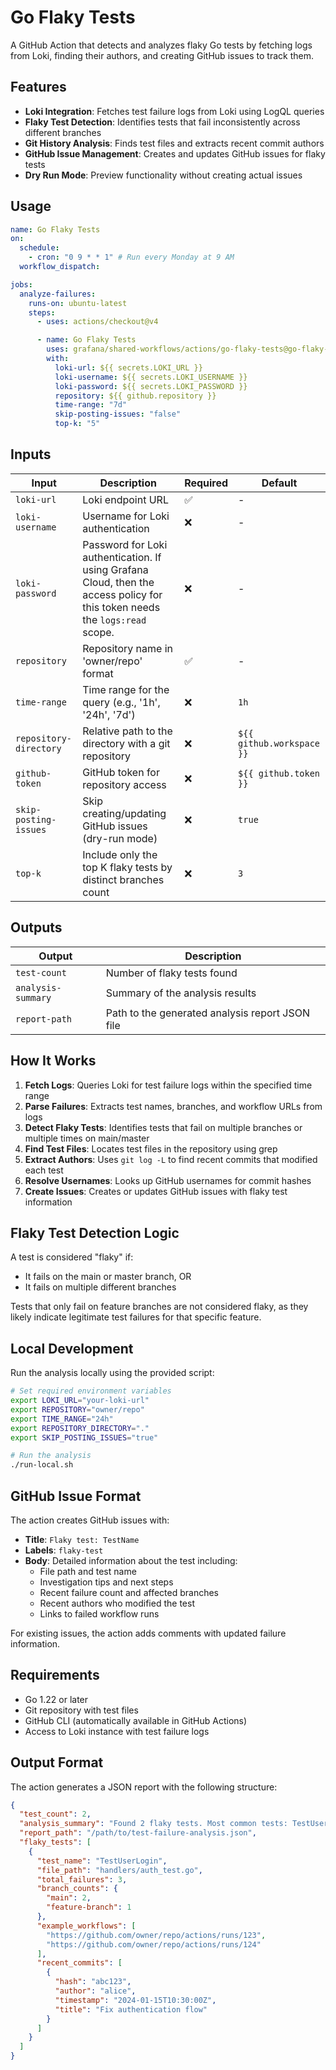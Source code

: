 # Go Flaky Tests

A GitHub Action that detects and analyzes flaky Go tests by fetching logs from Loki, finding their authors, and creating GitHub issues to track them.

## Features

- **Loki Integration**: Fetches test failure logs from Loki using LogQL queries
- **Flaky Test Detection**: Identifies tests that fail inconsistently across different branches
- **Git History Analysis**: Finds test files and extracts recent commit authors
- **GitHub Issue Management**: Creates and updates GitHub issues for flaky tests
- **Dry Run Mode**: Preview functionality without creating actual issues

## Usage

<!-- x-release-please-start-version -->

```yaml
name: Go Flaky Tests
on:
  schedule:
    - cron: "0 9 * * 1" # Run every Monday at 9 AM
  workflow_dispatch:

jobs:
  analyze-failures:
    runs-on: ubuntu-latest
    steps:
      - uses: actions/checkout@v4

      - name: Go Flaky Tests
        uses: grafana/shared-workflows/actions/go-flaky-tests@go-flaky-tests/v0.0.0
        with:
          loki-url: ${{ secrets.LOKI_URL }}
          loki-username: ${{ secrets.LOKI_USERNAME }}
          loki-password: ${{ secrets.LOKI_PASSWORD }}
          repository: ${{ github.repository }}
          time-range: "7d"
          skip-posting-issues: "false"
          top-k: "5"
```

<!-- x-release-please-end-version -->

## Inputs

| Input                  | Description                                                                                                                  | Required | Default                   |
| ---------------------- | ---------------------------------------------------------------------------------------------------------------------------- | -------- | ------------------------- |
| `loki-url`             | Loki endpoint URL                                                                                                            | ✅       | -                         |
| `loki-username`        | Username for Loki authentication                                                                                             | ❌       | -                         |
| `loki-password`        | Password for Loki authentication. If using Grafana Cloud, then the access policy for this token needs the `logs:read` scope. | ❌       | -                         |
| `repository`           | Repository name in 'owner/repo' format                                                                                       | ✅       | -                         |
| `time-range`           | Time range for the query (e.g., '1h', '24h', '7d')                                                                           | ❌       | `1h`                      |
| `repository-directory` | Relative path to the directory with a git repository                                                                         | ❌       | `${{ github.workspace }}` |
| `github-token`         | GitHub token for repository access                                                                                           | ❌       | `${{ github.token }}`     |
| `skip-posting-issues`  | Skip creating/updating GitHub issues (dry-run mode)                                                                          | ❌       | `true`                    |
| `top-k`                | Include only the top K flaky tests by distinct branches count                                                                | ❌       | `3`                       |

## Outputs

| Output             | Description                                     |
| ------------------ | ----------------------------------------------- |
| `test-count`       | Number of flaky tests found                     |
| `analysis-summary` | Summary of the analysis results                 |
| `report-path`      | Path to the generated analysis report JSON file |

## How It Works

1. **Fetch Logs**: Queries Loki for test failure logs within the specified time range
2. **Parse Failures**: Extracts test names, branches, and workflow URLs from logs
3. **Detect Flaky Tests**: Identifies tests that fail on multiple branches or multiple times on main/master
4. **Find Test Files**: Locates test files in the repository using grep
5. **Extract Authors**: Uses `git log -L` to find recent commits that modified each test
6. **Resolve Usernames**: Looks up GitHub usernames for commit hashes
7. **Create Issues**: Creates or updates GitHub issues with flaky test information

## Flaky Test Detection Logic

A test is considered "flaky" if:

- It fails on the main or master branch, OR
- It fails on multiple different branches

Tests that only fail on feature branches are not considered flaky, as they likely indicate legitimate test failures for that specific feature.

## Local Development

Run the analysis locally using the provided script:

```bash
# Set required environment variables
export LOKI_URL="your-loki-url"
export REPOSITORY="owner/repo"
export TIME_RANGE="24h"
export REPOSITORY_DIRECTORY="."
export SKIP_POSTING_ISSUES="true"

# Run the analysis
./run-local.sh
```

## GitHub Issue Format

The action creates GitHub issues with:

- **Title**: `Flaky test: TestName`
- **Labels**: `flaky-test`
- **Body**: Detailed information about the test including:
  - File path and test name
  - Investigation tips and next steps
  - Recent failure count and affected branches
  - Recent authors who modified the test
  - Links to failed workflow runs

For existing issues, the action adds comments with updated failure information.

## Requirements

- Go 1.22 or later
- Git repository with test files
- GitHub CLI (automatically available in GitHub Actions)
- Access to Loki instance with test failure logs

## Output Format

The action generates a JSON report with the following structure:

```json
{
  "test_count": 2,
  "analysis_summary": "Found 2 flaky tests. Most common tests: TestUserLogin (3 total failures; recently changed by alice), TestPayment (1 total failures; recently changed by bob)",
  "report_path": "/path/to/test-failure-analysis.json",
  "flaky_tests": [
    {
      "test_name": "TestUserLogin",
      "file_path": "handlers/auth_test.go",
      "total_failures": 3,
      "branch_counts": {
        "main": 2,
        "feature-branch": 1
      },
      "example_workflows": [
        "https://github.com/owner/repo/actions/runs/123",
        "https://github.com/owner/repo/actions/runs/124"
      ],
      "recent_commits": [
        {
          "hash": "abc123",
          "author": "alice",
          "timestamp": "2024-01-15T10:30:00Z",
          "title": "Fix authentication flow"
        }
      ]
    }
  ]
}
```
